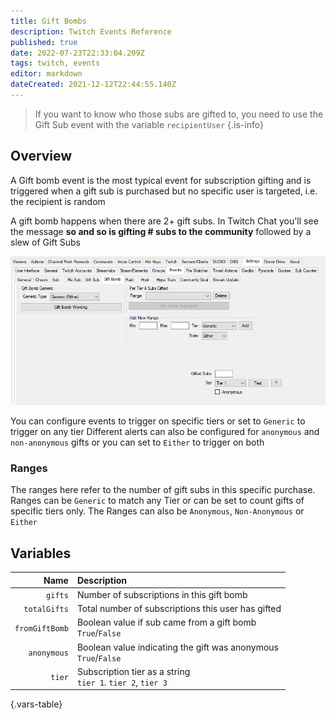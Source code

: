 ```yaml
---
title: Gift Bombs
description: Twitch Events Reference
published: true
date: 2022-07-23T22:33:04.209Z
tags: twitch, events
editor: markdown
dateCreated: 2021-12-12T22:44:55.140Z
---
```


> If you want to know who those subs are gifted to, you need to use the Gift Sub event with the variable `recipientUser`
{.is-info}


## Overview

A Gift bomb event is the most typical event for subscription gifting and is triggered when a gift sub is purchased but no specific user is targeted, i.e. the recipient is random

A gift bomb happens when there are 2+ gift subs.  In Twitch Chat you'll see the message **so and so is gifting # subs to the community** followed by a slew of Gift Subs

![events-gift-bomb.png](/events-gift-bomb.png)

You can configure events to trigger on specific tiers or set to `Generic` to trigger on any tier
Different alerts can also be configured for `anonymous` and `non-anonymous` gifts or you can set to `Either` to trigger on both


### Ranges

The ranges here refer to the number of gift subs in this specific purchase.
Ranges can be `Generic` to match any Tier or can be set to count gifts of specific tiers only.
The Ranges can also be `Anonymous`, `Non-Anonymous` or `Either`

## Variables

| Name | Description |
|-----:|:------------|
| `gifts` | Number of subscriptions in this gift bomb
| `totalGifts` | Total number of subscriptions this user has gifted
| `fromGiftBomb` | Boolean value if sub came from a gift bomb <br>  `True`/`False` 
| `anonymous` | Boolean value indicating the gift was anonymous <br> `True`/`False` 
| `tier` | Subscription tier as a string <br> `tier 1`. `tier 2`, `tier 3`
{.vars-table}